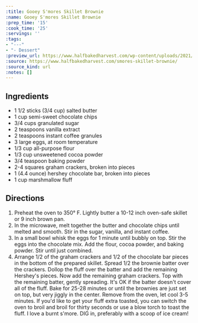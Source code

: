```yaml
---
:title: Gooey S'mores Skillet Brownie
:name: Gooey S'mores Skillet Brownie
:prep_time: '15'
:cook_time: '25'
:servings: ''
:tags:
- "---"
- "- Dessert"
:preview_url: https://www.halfbakedharvest.com/wp-content/uploads/2021/06/Gooey-Smores-Skillet-Brownie-10.jpg
:source: https://www.halfbakedharvest.com/smores-skillet-brownie/
:source_kind: url
:notes: []
---
```


## Ingredients
- 1 1/2 sticks (3/4 cup) salted butter
- 1 cup semi-sweet chocolate chips
- 3/4 cups granulated sugar
- 2 teaspoons vanilla extract
- 2 teaspoons instant coffee granules
- 3  large eggs, at room temperature
- 1/3 cup all-purpose flour
- 1/3 cup unsweetened cocoa powder
- 3/4 teaspoon baking powder
- 2-4 squares graham crackers, broken into pieces
- 1 (4.4 ounce) hershey chocolate bar, broken into pieces
- 1 cup marshmallow fluff


## Directions
1. Preheat the oven to 350° F. Lightly butter a 10-12 inch oven-safe skillet or 9 inch brown pan.
2. In the microwave, melt together the butter and chocolate chips until melted and smooth. Stir in the sugar, vanilla, and instant coffee.
3. In a small bowl whisk the eggs for 1 minute until bubbly on top. Stir the eggs into the chocolate mix. Add the flour, cocoa powder, and baking powder. Stir until just combined.
4. Arrange 1/2 of the graham crackers and 1/2 of the chocolate bar pieces in the bottom of the prepared skillet. Spread 1/2 the brownie batter over the crackers. Dollop the fluff over the batter and add the remaining Hershey's pieces. Now add the remaining graham crackers. Top with the remaining batter, gently spreading. It's OK if the batter doesn't cover all of the fluff.  Bake for 25-28 minutes or until the brownies are just set on top, but very jiggly in the center. Remove from the oven, let cool 3-5 minutes. If you'd like to get your fluff extra toasted, you can switch the oven to broil and broil for thirty seconds or use a blow torch to toast the fluff. I love a burnt s'more. DIG in, preferably with a scoop of ice cream!
